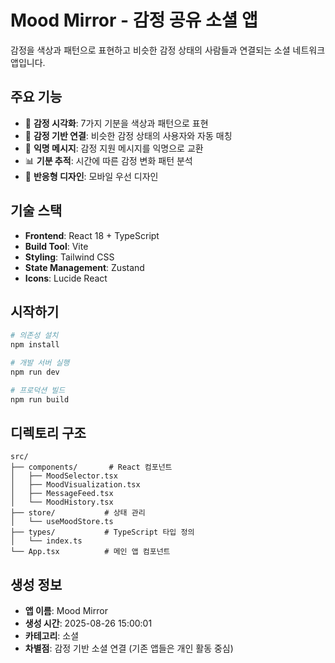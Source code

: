 # Mood Mirror - 감정 공유 소셜 앱

감정을 색상과 패턴으로 표현하고 비슷한 감정 상태의 사람들과 연결되는 소셜 네트워크 앱입니다.

## 주요 기능

- 🎨 **감정 시각화**: 7가지 기분을 색상과 패턴으로 표현
- 🔗 **감정 기반 연결**: 비슷한 감정 상태의 사용자와 자동 매칭
- 💬 **익명 메시지**: 감정 지원 메시지를 익명으로 교환
- 📊 **기분 추적**: 시간에 따른 감정 변화 패턴 분석
- 📱 **반응형 디자인**: 모바일 우선 디자인

## 기술 스택

- **Frontend**: React 18 + TypeScript
- **Build Tool**: Vite
- **Styling**: Tailwind CSS
- **State Management**: Zustand
- **Icons**: Lucide React

## 시작하기

```bash
# 의존성 설치
npm install

# 개발 서버 실행
npm run dev

# 프로덕션 빌드
npm run build
```

## 디렉토리 구조

```
src/
├── components/       # React 컴포넌트
│   ├── MoodSelector.tsx
│   ├── MoodVisualization.tsx
│   ├── MessageFeed.tsx
│   └── MoodHistory.tsx
├── store/           # 상태 관리
│   └── useMoodStore.ts
├── types/           # TypeScript 타입 정의
│   └── index.ts
└── App.tsx          # 메인 앱 컴포넌트
```

## 생성 정보

- **앱 이름**: Mood Mirror
- **생성 시간**: 2025-08-26 15:00:01
- **카테고리**: 소셜
- **차별점**: 감정 기반 소셜 연결 (기존 앱들은 개인 활동 중심)